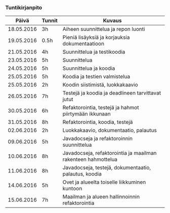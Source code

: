 ### Tuntikirjanpito
Päivä | Tunnit | Kuvaus
------- | -------- | --------
18.05.2016 | 3h | Aiheen suunnittelua ja repon luonti
19.05.2016 | 0.5h | Pieniä lisäyksiä ja korjauksia dokumentaatioon
21.05.2016 | 4h | Suunnittelua ja testikoodia
23.05.2016 | 5h | Suunnittelua
24.05.2016 | 5h | Suunnittelua ja koodia
25.05.2016 | 5h | Koodia ja testien valmistelua
25.05.2016 | 2h | Koodin siistimistä, luokkakaavio
26.05.2016 | 7h | Testejä ja koodia ja deadlineen tarvittavat jutut
30.05.2016 | 6h | Refaktorointia, testejä ja hahmot piirtymään ikkunaan
31.05.2016 | 8h | Refaktorointia, koodia, testejä
02.06.2016 | 2h | Luokkakaavio, dokumentaatio, palautus
09.06.2016 | 5h | Javadocseja ja refaktoroinnin suunnittelua
10.06.2016 | 8h | Javadocseja, refaktorointia ja maailman rakenteen hahmottelua
11.06.2016 | 8h | Javadocseja, testejä, dokumentaatio, palautus, koodia
14.06.2016 | 5h | Ovet ja alueelta toiselle liikkuminen kuntoon
15.06.2016 | 7h | Maailman ja alueen hallinnoinnin refaktorointia
